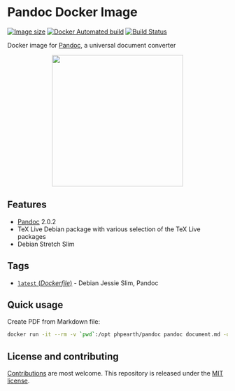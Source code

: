 # Pandoc Docker Image

[![Image size](https://images.microbadger.com/badges/image/phpearth/pandoc.svg)](https://microbadger.com/images/phpearth/pandoc "Image size") [![Docker Automated build](https://img.shields.io/docker/automated/phpearth/pandoc.svg)](https://hub.docker.com/r/phpearth/pandoc/) [![Build Status](https://travis-ci.org/php-earth/docker-pandoc.svg?branch=master)](https://travis-ci.org/php-earth/docker-pandoc)

Docker image for [Pandoc](http://pandoc.org/), a universal document converter

<div align="center">
  <img src="https://cdn.rawgit.com/php-earth/logo/master/svg/indigo.svg" width="300">
</div>

## Features

* [Pandoc](http://pandoc.org/) 2.0.2
* TeX Live Debian package with various selection of the TeX Live packages
* Debian Stretch Slim

## Tags

* [`latest` (*Dockerfile*)](https://github.com/php-earth/docker-pandoc/tree/master/Dockerfile) - Debian Jessie Slim, Pandoc

## Quick usage

Create PDF from Markdown file:

```bash
docker run -it --rm -v `pwd`:/opt phpearth/pandoc pandoc document.md -o document.pdf
```

## License and contributing

[Contributions](https://github.com/php-earth/docker-pandoc/blob/master/CONTRIBUTING.md) are most welcome. This repository is released under the [MIT license](https://github.com/php-earth/docker-pandoc/blob/master/LICENSE).
